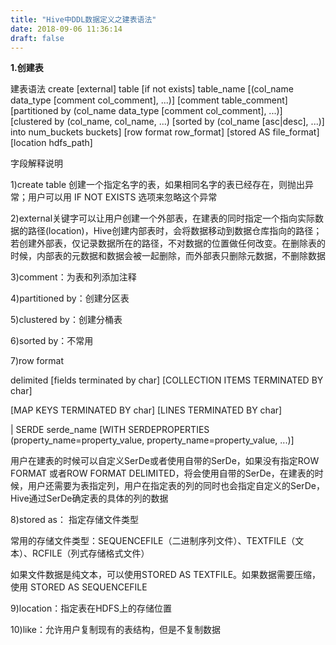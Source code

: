 ```yaml
---
title: "Hive中DDL数据定义之建表语法"
date: 2018-09-06 11:36:14
draft: false
---
```

**1.创建表**

建表语法
create [external] table [if not exists] table_name [(col_name data_type [comment col_comment], ...)] [comment table_comment] [partitioned by (col_name data_type [comment col_comment], ...)] [clustered by (col_name, col_name, ...) [sorted by (col_name [asc|desc], ...)] into num_buckets buckets] [row format row_format] [stored AS file_format] [location hdfs_path]

字段解释说明

1)create table 创建一个指定名字的表，如果相同名字的表已经存在，则抛出异常；用户可以用 IF NOT EXISTS 选项来忽略这个异常

2)external关键字可以让用户创建一个外部表，在建表的同时指定一个指向实际数据的路径(location)，Hive创建内部表时，会将数据移动到数据仓库指向的路径；若创建外部表，仅记录数据所在的路径，不对数据的位置做任何改变。在删除表的时候，内部表的元数据和数据会被一起删除，而外部表只删除元数据，不删除数据

3)comment：为表和列添加注释

4)partitioned by：创建分区表

5)clustered by：创建分桶表

6)sorted by：不常用

7)row format

delimited [fields terminated by char] [COLLECTION ITEMS TERMINATED BY char]

[MAP KEYS TERMINATED BY char] [LINES TERMINATED BY char]

| SERDE serde_name [WITH SERDEPROPERTIES (property_name=property_value, property_name=property_value, ...)]

用户在建表的时候可以自定义SerDe或者使用自带的SerDe，如果没有指定ROW FORMAT 或者ROW FORMAT DELIMITED，将会使用自带的SerDe，在建表的时候，用户还需要为表指定列，用户在指定表的列的同时也会指定自定义的SerDe，Hive通过SerDe确定表的具体的列的数据

8)stored as： 指定存储文件类型

常用的存储文件类型：SEQUENCEFILE（二进制序列文件）、TEXTFILE（文本）、RCFILE（列式存储格式文件）

如果文件数据是纯文本，可以使用STORED AS TEXTFILE。如果数据需要压缩，使用 STORED AS SEQUENCEFILE

9)location：指定表在HDFS上的存储位置

10)like：允许用户复制现有的表结构，但是不复制数据